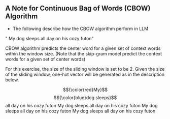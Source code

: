 ## A Note for Continuous Bag of Words (CBOW) Algorithm

* The following describe how the CBOW algorithm perform in LLM



" My dog sleeps all day on his cozy futon"



CBOW algorithm predicts the center word for a given set of context words within the window size. 
(Note that the skip-gram model predict the context words for a given set of center words)

For this exercise, the size of the sliding window is set to be 2. Given the size of the sliding window, one-hot vector will be generated as in the description below.

$${\color{red}My}$$ $${\color{blue}dog sleeps}$$  all day on his cozy futon
My dog sleeps all day on his cozy futon
My dog sleeps all day on his cozy futon
My dog sleeps all day on his cozy futon
